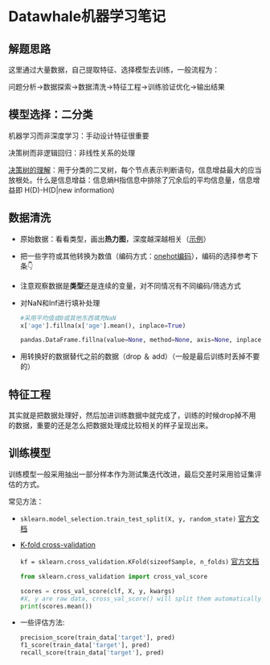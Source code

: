 Datawhale机器学习笔记
================

解题思路
---------------

这里通过大量数据，自己提取特征、选择模型去训练，一般流程为：

问题分析->数据探索->数据清洗->特征工程->训练验证优化->输出结果

模型选择：二分类
----------  

机器学习而非深度学习：手动设计特征很重要

决策树而非逻辑回归：非线性关系的处理

[决策树的理解](https://zhuanlan.zhihu.com/p/133838427)：用于分类的二叉树，每个节点表示判断语句，信息增益最大的应当放根处。什么是信息增益：信息熵H指信息中排除了冗余后的平均信息量，信息增益即  H(D)-H(D|new information)

数据清洗
-----------------

* 原始数据：看看类型，画出**热力图**，深度越深越相关（[示例](https://internal-api-drive-stream.feishu.cn/space/api/box/stream/download/preview/NhVhbDHboo5lzqxcuyGczvhGnkh/?preview_type=16)）
* 把一些字符或其他转换为数值（编码方式：[onehot编码](https://zhuanlan.zhihu.com/p/134495345)），编码的选择参考下条👇
* 注意观察数据是**类型**还是连续的变量，对不同情况有不同编码/筛选方式
* 对NaN和Inf进行填补处理
  
  ```python
  #采用平均值或0或其他东西填充NaN
  x['age'].fillna(x['age'].mean(), inplace=True) 

  pandas.DataFrame.fillna(value=None, method=None, axis=None, inplace=False, limit=None, downcast=None, **kwargs)
  
  ```

* 用转换好的数据替代之前的数据（drop ＆ add）（一般是最后训练时丢掉不要的）

特征工程
-------------

其实就是把数据处理好，然后加进训练数据中就完成了，训练的时候drop掉不用的数据，重要的还是怎么把数据处理成比较相关的样子呈现出来。

训练模型
-------------

训练模型一般采用抽出一部分样本作为测试集迭代改进，最后交差时采用验证集评估的方式。

常见方法：

* `sklearn.model_selection.train_test_split(X, y, random_state)` [官方文档](https://scikit-learn.org/stable/modules/generated/sklearn.model_selection.train_test_split.html)
* [K-fold cross-validation](https://zhuanlan.zhihu.com/p/38121870)
  
  `kf = sklearn.cross_validation.KFold(sizeofSample, n_folds)` [官方文档](https://scikit-learn.org/stable/modules/generated/sklearn.model_selection.KFold.html)

  ```python
  from sklearn.cross_validation import cross_val_score

  scores = cross_val_score(clf, X, y, kwargs)
  #X, y are raw data, cross_val_score() will split them automatically
  print(scores.mean())
  ```

* 一些评估方法:

  ```python
  precision_score(train_data['target'], pred)
  f1_score(train_data['target'], pred)
  recall_score(train_data['target'], pred)
  ```
